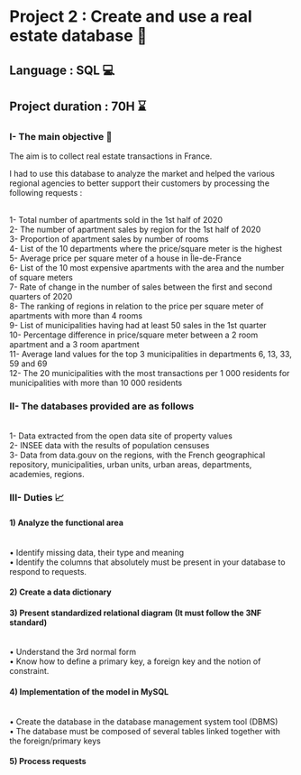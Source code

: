 # Project 2 : Create and use a real estate database 🏤 
## Language : SQL 💻
## Project duration : 70H ⌛

### I- The main objective 🎯

The aim is to collect real estate transactions in France.

I had to use this database to analyze the market and helped the various regional agencies to better support their customers by processing the following requests :

<br/> 1- Total number of apartments sold in the 1st half of 2020
<br/> 2- The number of apartment sales by region for the 1st half of 2020
<br/> 3- Proportion of apartment sales by number of rooms
<br/> 4- List of the 10 departments where the price/square meter is the highest
<br/> 5- Average price per square meter of a house in Île-de-France
<br/> 6- List of the 10 most expensive apartments with the area and the number of square meters
<br/> 7- Rate of change in the number of sales between the first and second quarters of 2020
<br/> 8- The ranking of regions in relation to the price per square meter of apartments with more than 4 rooms
<br/> 9- List of municipalities having had at least 50 sales in the 1st quarter
<br/> 10- Percentage difference in price/square meter between a 2 room apartment and a 3 room apartment
<br/> 11- Average land values for the top 3 municipalities in departments 6, 13, 33, 59 and 69
<br/> 12- The 20 municipalities with the most transactions per 1 000 residents for municipalities with more than 10 000 residents

### II- The databases provided are as follows

<br/> 1- Data extracted from the open data site of property values
<br/> 2- INSEE data with the results of population censuses
<br/> 3- Data from data.gouv on the regions, with the French geographical repository, municipalities, urban units, urban areas, departments, academies, regions.

### III- Duties 📈

#### 1) Analyze the functional area

<br/> • Identify missing data, their type and meaning
<br/> • Identify the columns that absolutely must be present in your database to respond to requests.

#### 2) Create a data dictionary

#### 3) Present standardized relational diagram (It must follow the 3NF standard)

<br/> • Understand the 3rd normal form
<br/> • Know how to define a primary key, a foreign key and the notion of constraint.

#### 4) Implementation of the model in MySQL

<br/> • Create the database in the database management system tool (DBMS)
<br/> • The database must be composed of several tables linked together with the foreign/primary keys

#### 5) Process requests
